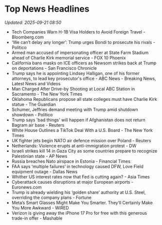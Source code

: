 # Top News Headlines

_Updated: 2025-09-21 08:50_

- Tech Companies Warn H-1B Visa Holders to Avoid Foreign Travel - Bloomberg.com
- ‘We can’t delay any longer’: Trump urges Bondi to prosecute his rivals - Politico
- Armed man accused of impersonating officer at State Farm Stadium ahead of Charlie Kirk memorial service - FOX 10 Phoenix
- California bans masks on ICE officers as Newsom strikes back at Trump on deportations - San Francisco Chronicle
- Trump says he is appointing Lindsey Halligan, one of his former attorneys, to lead key prosecutor's office - ABC News - Breaking News, Latest News and Videos
- Man Charged After Drive-by Shooting at Local ABC Station in Sacramento - The New York Times
- Oklahoma Republicans propose all state colleges must have Charlie Kirk statue - The Guardian
- Schumer, Jeffries demand meeting with Trump amid shutdown showdown - Politico
- Trump says 'bad things' will happen if Afghanistan does not return Bagram air base - Reuters
- White House Outlines a TikTok Deal With a U.S. Board - The New York Times
- UK fighter jets begin NATO air defence mission over Poland - Reuters
- Netherlands: Violence erupts at anti-immigration protest - DW
- Israeli strikes kill 14 in Gaza City as some countries prepare to recognize Palestinian state - AP News
- Russia breaches Nato airspace in Estonia - Financial Times
- FAA says ‘multiple failures’ in technology caused DFW, Love Field equipment outage - Dallas News
- Whither US interest rates now that Fed is cutting again? - Asia Times
- Cyberattack causes disruptions at major European airports - Euronews.com
- Trump is already wielding his ‘golden share’ authority at U.S. Steel, overriding the company plans - Fortune
- Meta’s Smart Glasses Might Make You Smarter. They’ll Certainly Make You More Awkward - WIRED
- Verizon is giving away the iPhone 17 Pro for free with this generous trade-in offer - Mashable